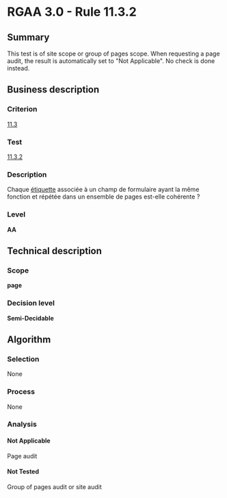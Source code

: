# RGAA 3.0 -  Rule 11.3.2

## Summary

This test is of site scope or group of pages scope. When requesting a page audit, the result is automatically set to "Not Applicable". No check is done instead.

## Business description

### Criterion

[11.3](http://references.modernisation.gouv.fr/referentiel-technique-0#crit-11-3)

### Test

[11.3.2](http://references.modernisation.gouv.fr/referentiel-technique-0#test-11-3-2)

### Description

Chaque <a href="http://references.modernisation.gouv.fr/referentiel-technique-0#mEtiquette">&eacute;tiquette</a> associ&eacute;e &agrave; un champ de formulaire ayant la m&ecirc;me fonction et r&eacute;p&eacute;t&eacute;e dans un ensemble de pages est-elle coh&eacute;rente ?

### Level

**AA**

## Technical description

### Scope

**page**

### Decision level

**Semi-Decidable**

## Algorithm

### Selection

None

### Process

None

### Analysis

#### Not Applicable

Page audit 

#### Not Tested

Group of pages audit or site audit
